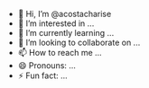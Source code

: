 - 👋 Hi, I’m @acostacharise
- 👀 I’m interested in ...
- 🌱 I’m currently learning ...
- 💞️ I’m looking to collaborate on ...
- 📫 How to reach me ...
- 😄 Pronouns: ...
- ⚡ Fun fact: ...

<!---
acostacharise/acostacharise is a ✨ special ✨ repository because its `README.md` (this file) appears on your GitHub profile.
You can click the Preview link to take a look at your changes.
--->
